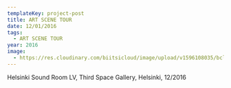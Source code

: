 ```yaml
---
templateKey: project-post
title: ART SCENE TOUR
date: 12/01/2016
tags:
  - ART SCENE TOUR
year: 2016
image:
  - https://res.cloudinary.com/biitsicloud/image/upload/v1596108035/bcloud/01.jpg
---
```

Helsinki Sound Room LV, Third Space Gallery, Helsinki, 12/2016
